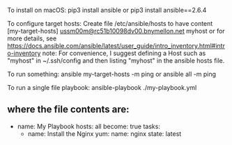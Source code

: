 To install on macOS:
pip3 install ansible
or
pip3 install ansible==2.6.4

To configure target hosts:
Create file /etc/ansible/hosts
to have content
[my-target-hosts]
ussm00m@rc51b10098dv00.bnymellon.net
myhost
or for more details, see
https://docs.ansible.com/ansible/latest/user_guide/intro_inventory.html#intro-inventory
note:
For convenience, I suggest defining a Host such as "myhost" in ~/.ssh/config and then listing "myhost" in the ansible hosts file.

To run something:
ansible my-target-hosts -m ping
or
ansible all -m ping

To run a single file playbook:
ansible-playbook ./my-playbook.yml

where the file contents are:
---
- name: My Playbook
  hosts: all
  become: true
  tasks:
  - name: Install the Nginx
    yum:
      name: nginx
      state: latest
